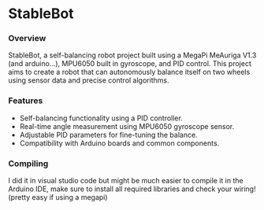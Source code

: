 # StableBot
### Overview

StableBot, a self-balancing robot project built using a MegaPi MeAuriga V1.3 (and arduino...), MPU6050 built in gyroscope, and PID control. This project aims to create a robot that can autonomously balance itself on two wheels using sensor data and precise control algorithms.

### Features

- Self-balancing functionality using a PID controller.
- Real-time angle measurement using MPU6050 gyroscope sensor.
- Adjustable PID parameters for fine-tuning the balance.
- Compatibility with Arduino boards and common components.

### Compiling

I did it in visual studio code but might be much easier to compile it in the Arduino IDE, make sure to install all required libraries and check your wiring! (pretty easy if using a megapi)